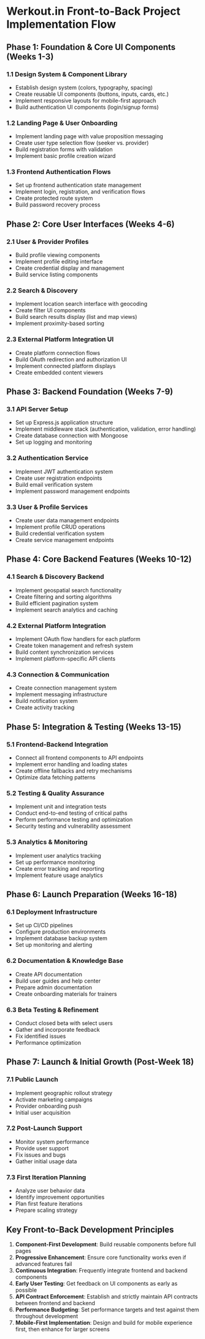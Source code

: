 # Werkout.in Front-to-Back Project Implementation Flow

## Phase 1: Foundation & Core UI Components (Weeks 1-3)

### 1.1 Design System & Component Library
- Establish design system (colors, typography, spacing)
- Create reusable UI components (buttons, inputs, cards, etc.)
- Implement responsive layouts for mobile-first approach
- Build authentication UI components (login/signup forms)

### 1.2 Landing Page & User Onboarding
- Implement landing page with value proposition messaging
- Create user type selection flow (seeker vs. provider)
- Build registration forms with validation
- Implement basic profile creation wizard

### 1.3 Frontend Authentication Flows
- Set up frontend authentication state management
- Implement login, registration, and verification flows
- Create protected route system
- Build password recovery process

## Phase 2: Core User Interfaces (Weeks 4-6)

### 2.1 User & Provider Profiles
- Build profile viewing components
- Implement profile editing interface
- Create credential display and management
- Build service listing components

### 2.2 Search & Discovery
- Implement location search interface with geocoding
- Create filter UI components
- Build search results display (list and map views)
- Implement proximity-based sorting

### 2.3 External Platform Integration UI
- Create platform connection flows
- Build OAuth redirection and authorization UI
- Implement connected platform displays
- Create embedded content viewers

## Phase 3: Backend Foundation (Weeks 7-9)

### 3.1 API Server Setup
- Set up Express.js application structure
- Implement middleware stack (authentication, validation, error handling)
- Create database connection with Mongoose
- Set up logging and monitoring

### 3.2 Authentication Service
- Implement JWT authentication system
- Create user registration endpoints
- Build email verification system
- Implement password management endpoints

### 3.3 User & Profile Services
- Create user data management endpoints
- Implement profile CRUD operations
- Build credential verification system
- Create service management endpoints

## Phase 4: Core Backend Features (Weeks 10-12)

### 4.1 Search & Discovery Backend
- Implement geospatial search functionality
- Create filtering and sorting algorithms
- Build efficient pagination system
- Implement search analytics and caching

### 4.2 External Platform Integration
- Implement OAuth flow handlers for each platform
- Create token management and refresh system
- Build content synchronization services
- Implement platform-specific API clients

### 4.3 Connection & Communication
- Create connection management system
- Implement messaging infrastructure
- Build notification system
- Create activity tracking

## Phase 5: Integration & Testing (Weeks 13-15)

### 5.1 Frontend-Backend Integration
- Connect all frontend components to API endpoints
- Implement error handling and loading states
- Create offline fallbacks and retry mechanisms
- Optimize data fetching patterns

### 5.2 Testing & Quality Assurance
- Implement unit and integration tests
- Conduct end-to-end testing of critical paths
- Perform performance testing and optimization
- Security testing and vulnerability assessment

### 5.3 Analytics & Monitoring
- Implement user analytics tracking
- Set up performance monitoring
- Create error tracking and reporting
- Implement feature usage analytics

## Phase 6: Launch Preparation (Weeks 16-18)

### 6.1 Deployment Infrastructure
- Set up CI/CD pipelines
- Configure production environments
- Implement database backup system
- Set up monitoring and alerting

### 6.2 Documentation & Knowledge Base
- Create API documentation
- Build user guides and help center
- Prepare admin documentation
- Create onboarding materials for trainers

### 6.3 Beta Testing & Refinement
- Conduct closed beta with select users
- Gather and incorporate feedback
- Fix identified issues
- Performance optimization

## Phase 7: Launch & Initial Growth (Post-Week 18)

### 7.1 Public Launch
- Implement geographic rollout strategy
- Activate marketing campaigns
- Provider onboarding push
- Initial user acquisition

### 7.2 Post-Launch Support
- Monitor system performance
- Provide user support
- Fix issues and bugs
- Gather initial usage data

### 7.3 First Iteration Planning
- Analyze user behavior data
- Identify improvement opportunities
- Plan first feature iterations
- Prepare scaling strategy

## Key Front-to-Back Development Principles

1. **Component-First Development**: Build reusable components before full pages
2. **Progressive Enhancement**: Ensure core functionality works even if advanced features fail
3. **Continuous Integration**: Frequently integrate frontend and backend components
4. **Early User Testing**: Get feedback on UI components as early as possible
5. **API Contract Enforcement**: Establish and strictly maintain API contracts between frontend and backend
6. **Performance Budgeting**: Set performance targets and test against them throughout development
7. **Mobile-First Implementation**: Design and build for mobile experience first, then enhance for larger screens
